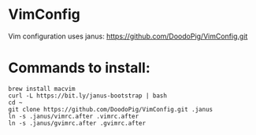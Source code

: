 # VimConfig

Vim configuration uses janus: https://github.com/DoodoPig/VimConfig.git

# Commands to install:
```
brew install macvim
curl -L https://bit.ly/janus-bootstrap | bash
cd ~
git clone https://github.com/DoodoPig/VimConfig.git .janus
ln -s .janus/vimrc.after .vimrc.after
ln -s .janus/gvimrc.after .gvimrc.after
```
